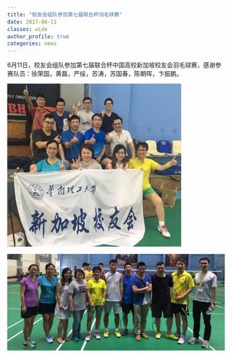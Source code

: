```yaml
---
title: "校友会组队参加第七届联合杯羽毛球赛"
date: 2017-06-11
classes: wide
author_profile: true
categories: news
---
```


6月11日，校友会组队参加第七届联合杯中国高校新加坡校友会羽毛球赛，感谢参赛队员：徐荣国，黄磊，严绥，苏涛，苏国春，陈朝晖，卞振鹏。

![](/assets/images/20170611a.jpg)

![](/assets/images/20170611b.jpg)
